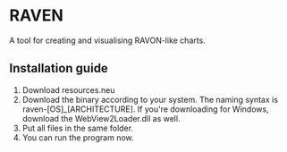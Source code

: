# RAVEN
A tool for creating and visualising RAVON-like charts.

## Installation guide
1. Download resources.neu
2. Download the binary according to your system. The naming syntax is raven-\[OS]\_\[ARCHITECTURE]. If you're downloading for Windows, download the WebView2Loader.dll as well.
3. Put all files in the same folder.
4. You can run the program now.

